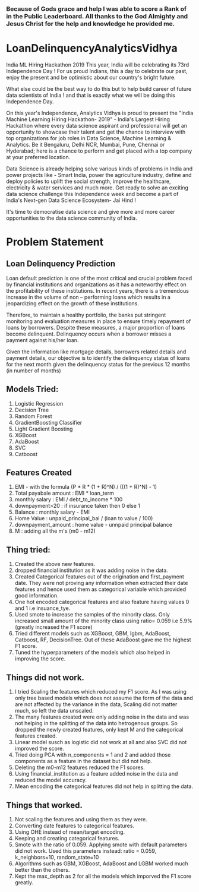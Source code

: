 ### Because of Gods grace and help I was able to score a Rank of  in the Public Leaderboard. All thanks to the God Almighty and Jesus Christ for the help and knowledge he provided me.

# LoanDelinquencyAnalyticsVidhya
India ML Hiring Hackathon 2019
This year, India will be celebrating its 73rd Independence Day !  For us proud Indians, this a day to celebrate our past, enjoy the present and be optimistic about our country's bright future.
 
What else could be the best way to do this but to help build career of future data scientists of India ! and that is exactly what we will be doing this Independence Day.
 
On this year's Independence, Analytics Vidhya is proud to present the "India Machine Learning Hiring Hackathon- 2019" - India's Largest Hiring Hackathon where every data science aspirant and professional will get an opportunity to showcase their talent and get the chance to interview with top organizations for job roles in Data Science, Machine Learning & Analytics. Be it Bengaluru, Delhi NCR, Mumbai, Pune, Chennai or Hyderabad; here is a chance to perform and get placed with a top company at your preferred location.
 
Data Science is already helping solve various kinds of problems in India and power projects like - Smart India, power the agriculture industry, define and deploy policies to uplift the social strength, improve the healthcare, electricity & water services and much more.  Get ready to solve an exciting data science challenge this Independence week and become a part of India's Next-gen Data Science Ecosystem- Jai Hind !
 
It's time to democratise data science and give more and more career opportunities to the data science community of India.

# Problem Statement
## Loan Delinquency Prediction
Loan default prediction is one of the most critical and crucial problem faced by financial institutions and organizations as it has a noteworthy effect on the profitability of these institutions. In recent years, there is a tremendous increase in the volume of non – performing loans which results in a jeopardizing effect on the growth of these institutions.
 
Therefore, to maintain a healthy portfolio, the banks put stringent monitoring and evaluation measures in place to ensure timely repayment of loans by borrowers. Despite these measures, a major proportion of loans become delinquent. Delinquency occurs when a borrower misses a payment against his/her loan.

Given the information like mortgage details, borrowers related details and payment details, our objective is to identify the delinquency status of loans for the next month given the delinquency status for the previous 12 months (in number of months)



## Models Tried:
1. Logistic Regression
2. Decision Tree
3. Random Forest
4. GradientBoosting Classifier
5. Light Gradient Boosting
6. XGBoost
7. AdaBoost
8. SVC
9. Catboost

## Features Created
1. EMI - with the formula   (P * R * (1 + R)^N) / (((1 + R)^N) - 1)
2. Total payabale amount : EMI * loan_term
3. monthly salary : EMI / debt_to_income * 100
4. downpayment>20 : if insurance taken then 0 else 1
5. Balance : monthly salary - EMI
6. Home Value : unpaid_principal_bal / (loan to value / 100) 
7. downpayment_amount : home value - unnpaid principal balance
8. M : adding all the m's (m0 - m12)

## Thing tried:
1. Created the above new features.
2. dropped financial institution as it was adding noise in the data.
3. Created Categorical features out of the origination and first_payment date. They were not proving any information when extracted their date features and hence used them as categorical variable which provided good information.
4. One hot encoded categorical features and also feature having values 0 and 1 i.e insuance_tye.
5. Used smote to increase the samples of the minority class. Only increased small amount of the minority class using ratio= 0.059 i.e 5.9% (greatly increased the F1 score)
7. Tried different models such as XGBoost, GBM, lgbm, AdaBoost, Catboost, RF, DecisionTree. Out of these AdaBoost gave me the highest F1 score.
8. Tuned the hyperparameters of the models which also helped in improving the score.

## Things did not work.
1. I tried Scaling the features which reduced my F1 score. As I was using only tree based models which does not assume the form of the data and are not affected by the variance in the data, Scaling did not matter much, so left the data unscaled.
2. The many features created were only adding noise in the data and was not helping in the splitting of the data into hetrogenous groups. So dropped the newly created features, only kept M and the categorical features created.
3. Linear model susch as logistic did not work at all and also SVC did not improved the score.
4. Tried doing PCA with n_components = 1 and 2 and added those components as a feature in the dataset but did not help.
5. Deleting the m0-m12 features reduced the F1 scores.
6. Using financial_institution as a feature added noise in the data and reduced the model accuracy.
7. Mean encoding the categorical features did not help in splitting the  data.

## Things that worked.
1. Not scaling the features and using them as they were.
2. Converting date features to categorical features.
3. Using OHE instead of mean/target encoding.
4. Keeping and creating categorical features.
5. Smote with the ratio of 0.059. Applying smote with default parameters did not work. Used this parameters instead:
ratio = 0.059, k_neighbors=10, random_state=10
6. Algorithms such as GBM, XGBoost, AdaBoost and LGBM worked much better than the others.
7. Kept the max_depth as 2 for all the models which imporved the F1 score greatly.
